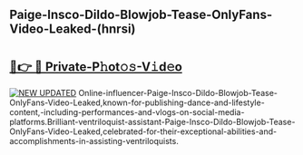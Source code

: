 ## Paige-Insco-Dildo-Blowjob-Tease-OnlyFans-Video-Leaked-(hnrsi)


# <h2><a href="https://mediaupload.pro?-19M">🔗👉 🔴 Private-P𝚑ot𝚘𝚜-V𝚒d𝚎o</a></h2>

[![NEW UPDATED](https://i.imgur.com/0qMVB7G.gif)](https://mediaupload.pro?-19M)
Online-influencer-Paige-Insco-Dildo-Blowjob-Tease-OnlyFans-Video-Leaked,known-for-publishing-dance-and-lifestyle-content,-including-performances-and-vlogs-on-social-media-platforms.Brilliant-ventriloquist-assistant-Paige-Insco-Dildo-Blowjob-Tease-OnlyFans-Video-Leaked,celebrated-for-their-exceptional-abilities-and-accomplishments-in-assisting-ventriloquists.  